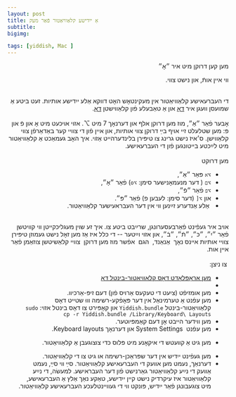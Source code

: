 ```yaml
---
layout: post
title: אַ ייִדישע קלאַוויאַטור פֿאַר מעק
subtitle: 
bigimg:

tags: [yiddish, Mac ]
---
```


<div dir="rtl">

מען קען דרוקן 
מיט איר
״אָ״ 
  
ווי איין אותֿ, און נישט צווי.
</div>
<!--end.excerpt-->

<div dir="rtl">  <br>
די העברעאישע קלאַוויאַטור אין מעקינטאָש  האָט דווקא אַלע ייִדישע אותיות. זעט ביטע אַ שמועסן וועגן איר
<a href="/mac-nikud/"> דאָ</a> 
און אַ טאַבעלע פֿון 
קלאַווישטן 
<a href="/mac-nikud-table.html">דאָ</a>.
<br><br>
אָבער פֿאַר ״אַ״,
 מוז מען דרוקן אלף און דערנאָך 
7
מיט
⌥. אזוי אויכעט מיט אָ און פֿ און פּ: 
מען שטלעלט זיי אויף בײַ דרוקן 
 צווי  אותיות,
 און איין פֿון די צוויי קער באַדאַרפֿן צווי קלאַווישן.
 ס׳איז נישט גרינג צו  טיפּירן בלינדערהייט אַזוי.
איך האָב געמאַכט אַ קלאַוויאַטור מיט לײַכטע בייטונגען פֿון די העברעאישע.
  <br>
<br>מען דרוקט
<ul><li>
<code>⌥א</code>
פּאַר  ״אַ״,
</li><li>
<code>⌥ם</code>
( דער מנעמאָנישער סימן: <code>⌥o</code>)
פֿאַר
״אָ״,
</li><li>
<code>⌥פ</code>
פֿאַר ״פֿ״,</li><li>
און
<code>⌥[</code>
(דער סימן: לעבען פ)
פֿאַר 
״פּ״.
</li><li>
 אַלע אַנדערע זײַנען ווי אין דער העבראעישער קלאַוויאַטור. 
  </li>
  </ul>
אויב איר געפֿינט פֿאַרבעסערונגן,  שרײַבט ביטע  צו. איך זע שוין מעגליכקייטן ווי
 קוויטשן פֿאַר ״יִ״, ״כּ״, ״תֿ״, ״בֿ״, און אזוי וײַטער -- די כּלל איז אַז מען זאָל נישט געמוזן טיפּירן צוויי אותיות 
אײנס נאָך 
 אַנאַנד,
 הגם 
 אפֿשר מוז מען דרוקן 
 צוויי קלאַשיטשן צוזאַמן פֿאַר איין אות.
<br>

<br>
  צו ניצן:
<ul>
 <li>
<a href="/content/Yiddish.bundle.zip">מען אַראָפּלאָדט דאָס קלאַוויאַטור-בינטל  דאָ</a>
</li><li>
</li><li>
מען אומזיפֿט (ציִעט די טעקעס אַרויס פֿון) דעם זיפּ-אַרכיוו. 
</li><li>
מען עפֿנט אַ טערמינאַל אין דער פּאָפֿקע-רשימה וווּ שטייט דאָס
קלאַוויאַטור-בינטל
<code>Yiddish.bundle</code>
און קאָפּירט צו דאָס בינטל  אזוי:
<code>sudo cp -r Yiddish.bundle /Library/Keyboard\ Layouts</code>

</li><li>
מען ווידער הייבט אָן דעם קאַמפּיוטער. 
</li><li>
מען עפֿנט  System Settings
און דערנאָך Keyboard layouts.
</li><li>

מען גיט אַ קװעטש די איקאָנע מיט פּלוס כּדי צוצוגעבן אַ קלאַוויאַטור.
</li><li>
מען געפֿינט ייִדיש אין דער שפּראַכן-רשימה או גיט צו די קלאַוויאַטור.
</li><li>
דערנאַך, נעמט מען  אוועק די העברעאישע קלאַוויאַטור.  סײַ װי סײַ,     
 נעמט אַוועק די נײַע קלאַוויאַטור גאַרנישט פֿון דער העבראישע. 
למעשׂה, די נײַע קלאַוויאַטור איז עיקרדיק נישט קיין ייִדישע, טאַקע נאַך אַלץ  אַ 
העברעאישע,
מיט צוגעבונגן פֿאַר ייִדיש, 
פּונקט ווי די געוויינטלעכע
העברעאישע
קלאַוויאַטור.
</li>
</ul>
</div> 



